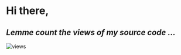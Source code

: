 # Hi there,

## *Lemme count the views of my source code ...*

![views](https://visitor-badge.laobi.icu/badge?page_id=rahulgorai0206.rahulgorai0206.github.io)
